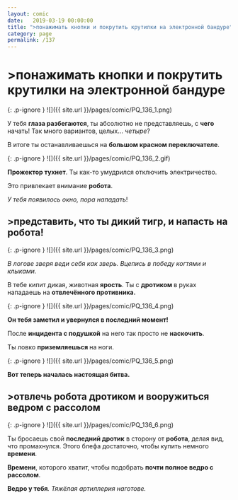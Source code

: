 ```yaml
---
layout: comic
date:   2019-03-19 00:00:00 
title: ">понажимать кнопки и покрутить крутилки на электронной бандуре"
category: page
permalink: /137
---
```

# >понажимать кнопки и покрутить крутилки на электронной бандуре

{: .p-ignore }
![]({{ site.url }}/pages/comic/PQ_136_1.png)

У тебя <strong>глаза разбегаются</strong>, ты абсолютно не представляешь, с <strong>чего </strong>начать! Так много вариантов, целых… <em>четыре</em>?

В итоге ты останавливаешься на <strong>большом красном переключателе</strong>.

{: .p-ignore }
![]({{ site.url }}/pages/comic/PQ_136_2.gif)

<strong>Прожектор тухнет</strong>. Ты как-то умудрился отключить электричество.

Это привлекает внимание <strong>робота</strong>.

<em>У тебя появилось окно, пора нападать</em>!

## >представить, что ты дикий тигр, и напасть на робота!

{: .p-ignore }
![]({{ site.url }}/pages/comic/PQ_136_3.png)

<em>В логове зверя веди себя как зверь. Вцепись в победу когтями и клыками.</em>

В тебе кипит дикая, животная <strong>ярость</strong>. Ты с <strong>дротиком </strong>в руках нападаешь на <strong>отвлечённого противника.</strong>

{: .p-ignore }
![]({{ site.url }}/pages/comic/PQ_136_4.png)

<strong>Он тебя заметил и увернулся в последний момент! </strong>

После <strong>инцидента с подушкой</strong> на него так просто не <strong>наскочить</strong>.

Ты ловко <strong>приземляешься </strong>на ноги.

{: .p-ignore }
![]({{ site.url }}/pages/comic/PQ_136_5.png)

<strong>Вот теперь началась настоящая битва.</strong>

## >отвлечь робота дротиком и вооружиться ведром с рассолом

{: .p-ignore }
![]({{ site.url }}/pages/comic/PQ_136_6.png)

Ты бросаешь свой <strong>последний дротик</strong> в сторону от <strong>робота</strong>, делая вид, что промахнулся. Этого блефа достаточно, чтобы купить немного <strong>времени</strong>.

<strong>Времени</strong>, которого хватит, чтобы подобрать <strong>почти полное ведро с рассолом</strong>. 

<strong>Ведро у тебя</strong><em>. Тяжёлая артиллерия наготове.</em>
